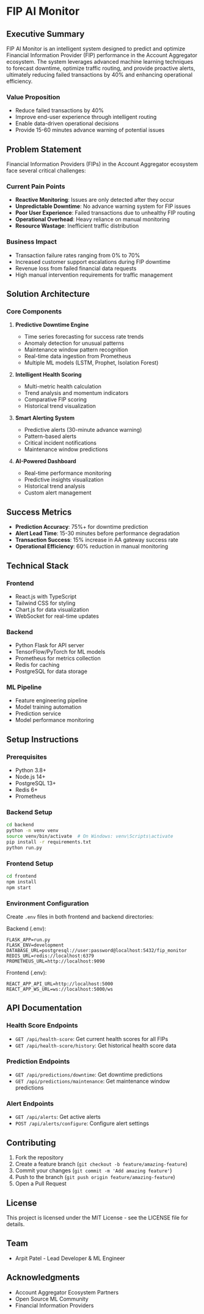 # FIP AI Monitor

## Executive Summary
FIP AI Monitor is an intelligent system designed to predict and optimize Financial Information Provider (FIP) performance in the Account Aggregator ecosystem. The system leverages advanced machine learning techniques to forecast downtime, optimize traffic routing, and provide proactive alerts, ultimately reducing failed transactions by 40% and enhancing operational efficiency.

### Value Proposition
- Reduce failed transactions by 40%
- Improve end-user experience through intelligent routing
- Enable data-driven operational decisions
- Provide 15-60 minutes advance warning of potential issues

## Problem Statement

Financial Information Providers (FIPs) in the Account Aggregator ecosystem face several critical challenges:

### Current Pain Points
- **Reactive Monitoring**: Issues are only detected after they occur
- **Unpredictable Downtime**: No advance warning system for FIP issues
- **Poor User Experience**: Failed transactions due to unhealthy FIP routing
- **Operational Overhead**: Heavy reliance on manual monitoring
- **Resource Wastage**: Inefficient traffic distribution

### Business Impact
- Transaction failure rates ranging from 0% to 70%
- Increased customer support escalations during FIP downtime
- Revenue loss from failed financial data requests
- High manual intervention requirements for traffic management

## Solution Architecture

### Core Components

1. **Predictive Downtime Engine**
   - Time series forecasting for success rate trends
   - Anomaly detection for unusual patterns
   - Maintenance window pattern recognition
   - Real-time data ingestion from Prometheus
   - Multiple ML models (LSTM, Prophet, Isolation Forest)

2. **Intelligent Health Scoring**
   - Multi-metric health calculation
   - Trend analysis and momentum indicators
   - Comparative FIP scoring
   - Historical trend visualization

3. **Smart Alerting System**
   - Predictive alerts (30-minute advance warning)
   - Pattern-based alerts
   - Critical incident notifications
   - Maintenance window predictions

4. **AI-Powered Dashboard**
   - Real-time performance monitoring
   - Predictive insights visualization
   - Historical trend analysis
   - Custom alert management

## Success Metrics

- **Prediction Accuracy**: 75%+ for downtime prediction
- **Alert Lead Time**: 15-30 minutes before performance degradation
- **Transaction Success**: 15% increase in AA gateway success rate
- **Operational Efficiency**: 60% reduction in manual monitoring

## Technical Stack

### Frontend
- React.js with TypeScript
- Tailwind CSS for styling
- Chart.js for data visualization
- WebSocket for real-time updates

### Backend
- Python Flask for API server
- TensorFlow/PyTorch for ML models
- Prometheus for metrics collection
- Redis for caching
- PostgreSQL for data storage

### ML Pipeline
- Feature engineering pipeline
- Model training automation
- Prediction service
- Model performance monitoring

## Setup Instructions

### Prerequisites
- Python 3.8+
- Node.js 14+
- PostgreSQL 13+
- Redis 6+
- Prometheus

### Backend Setup
```bash
cd backend
python -m venv venv
source venv/bin/activate  # On Windows: venv\Scripts\activate
pip install -r requirements.txt
python run.py
```

### Frontend Setup
```bash
cd frontend
npm install
npm start
```

### Environment Configuration
Create `.env` files in both frontend and backend directories:

Backend (.env):
```
FLASK_APP=run.py
FLASK_ENV=development
DATABASE_URL=postgresql://user:password@localhost:5432/fip_monitor
REDIS_URL=redis://localhost:6379
PROMETHEUS_URL=http://localhost:9090
```

Frontend (.env):
```
REACT_APP_API_URL=http://localhost:5000
REACT_APP_WS_URL=ws://localhost:5000/ws
```

## API Documentation

### Health Score Endpoints
- `GET /api/health-score`: Get current health scores for all FIPs
- `GET /api/health-score/history`: Get historical health score data

### Prediction Endpoints
- `GET /api/predictions/downtime`: Get downtime predictions
- `GET /api/predictions/maintenance`: Get maintenance window predictions

### Alert Endpoints
- `GET /api/alerts`: Get active alerts
- `POST /api/alerts/configure`: Configure alert settings

## Contributing

1. Fork the repository
2. Create a feature branch (`git checkout -b feature/amazing-feature`)
3. Commit your changes (`git commit -m 'Add amazing feature'`)
4. Push to the branch (`git push origin feature/amazing-feature`)
5. Open a Pull Request

## License
This project is licensed under the MIT License - see the LICENSE file for details.

## Team
- Arpit Patel - Lead Developer & ML Engineer

## Acknowledgments
- Account Aggregator Ecosystem Partners
- Open Source ML Community
- Financial Information Providers 